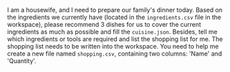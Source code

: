 I am a housewife, and I need to prepare our family's dinner today. Based on the ingredients we currently have (located in the `ingredients.csv` file in the workspace), please recommend 3 dishes for us to cover the current ingredients as much as possible and fill the `cuisine.json`. Besides, tell me which ingredients or tools are required and list the shopping list for me. The shopping list needs to be written into the workspace. You need to help me create a new file named `shopping.csv`, containing two columns: 'Name' and 'Quantity'.